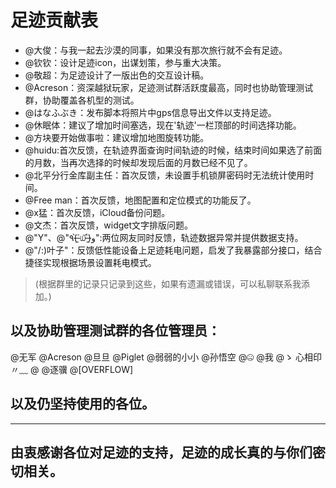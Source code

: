 # 足迹贡献表

- @大俊：与我一起去沙漠的同事，如果没有那次旅行就不会有足迹。
- @钦钦：设计足迹icon，出谋划策，参与重大决策。
- @敬超：为足迹设计了一版出色的交互设计稿。
- @Acreson：资深越狱玩家，足迹测试群活跃度最高，同时也协助管理测试群，协助覆盖各机型的测试。
- @はなふぶき：发布脚本将照片中gps信息导出文件以支持足迹。
- @休眠体：建议了增加时间塞选，现在'轨迹'一栏顶部的时间选择功能。
- @方块要开始做事啦：建议增加地图旋转功能。
- @huidu:首次反馈，在轨迹界面查询时间轨迹的时候，结束时间如果选了前面的月数，当再次选择的时候却发现后面的月数已经不见了。
- @北平分行金库副主任：首次反馈，未设置手机锁屏密码时无法统计使用时间。
- @Free man：首次反馈，地图配置和定位模式的功能反了。
- @x猛：首次反馈，iCloud备份问题。
- @文杰：首次反馈，widget文字排版问题。
- @"Y"、@"٩(˃̶͈̀௰˂̶͈́)و":两位网友同时反馈，轨迹数据异常并提供数据支持。
- @"/:)叶子"：反馈低性能设备上足迹耗电问题，启发了我暴露部分接口，结合捷径实现根据场景设置耗电模式。

>(根据群里的记录只记录到这些，如果有遗漏或错误，可以私聊联系我添加。)

## 以及协助管理测试群的各位管理员：
@无军 @Acreson @旦旦 @Piglet @弱弱的小小 @孙悟空 @🤐️ @我 @ゝ 心相印〃﹏ @                      @逐骥 @[OVERFLOW]

## 以及仍坚持使用的各位。

----

## 由衷感谢各位对足迹的支持，足迹的成长真的与你们密切相关。
